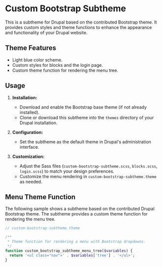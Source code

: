 # Custom Bootstrap Subtheme

This is a subtheme for Drupal based on the contributed Bootstrap theme. It provides custom styles and theme functions to enhance the appearance and functionality of your Drupal website.

## Theme Features

- Light blue color scheme.
- Custom styles for blocks and the login page.
- Custom theme function for rendering the menu tree.

## Usage

1. **Installation:**
   - Download and enable the Bootstrap base theme (if not already installed).
   - Clone or download this subtheme into the `themes` directory of your Drupal installation.

2. **Configuration:**
   - Set the subtheme as the default theme in Drupal's administration interface.

3. **Customization:**
   - Adjust the Sass files (`custom-bootstrap-subtheme.scss`, `blocks.scss`, `login.scss`) to match your design preferences.
   - Customize the menu rendering in `custom-bootstrap-subtheme.theme` as needed.

## Menu Theme Function

The following sample shows a subtheme based on the contributed Drupal Bootstrap theme. The subtheme provides a custom theme function for rendering the menu tree.

```php
// custom-bootstrap-subtheme.theme

/**
 * Theme function for rendering a menu with Bootstrap dropdowns.
 */
function custom_bootstrap_subtheme_menu_tree($variables) {
  return '<ul class="nav">' . $variables['tree'] . '</ul>';
}
